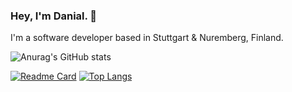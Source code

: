 ### Hey, I'm Danial. 👋

I'm a software developer based in Stuttgart & Nuremberg, Finland. 

![Anurag's GitHub stats](https://github-readme-stats.vercel.app/api?username=danialeshete&theme=radical&show_icons=true)

[![Readme Card](https://github-readme-stats.vercel.app/api/pin/?username=danialeshete&theme=radical&show_icons=true&repo=thesis-brainmap)](https://github.com/anuraghazra/github-readme-stats)
[![Top Langs](https://github-readme-stats.vercel.app/api/top-langs/?username=danialeshete&theme=radical&show_icons=true&langs_count=8&hide=css)](https://github.com/anuraghazra/github-readme-stats)






<!--
**danialeshete/danialeshete** is a ✨ _special_ ✨ repository because its `README.md` (this file) appears on your GitHub profile.

Here are some ideas to get you started:

- 🔭 I’m currently working on ...
- 🌱 I’m currently learning ...
- 👯 I’m looking to collaborate on ...
- 🤔 I’m looking for help with ...
- 💬 Ask me about ...
- 📫 How to reach me: ...
- 😄 Pronouns: ...
- ⚡ Fun fact: ...
-->
